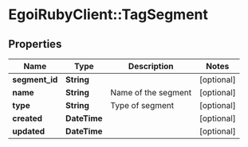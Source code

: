# EgoiRubyClient::TagSegment

## Properties
Name | Type | Description | Notes
------------ | ------------- | ------------- | -------------
**segment_id** | **String** |  | [optional] 
**name** | **String** | Name of the segment | [optional] 
**type** | **String** | Type of segment | [optional] 
**created** | **DateTime** |  | [optional] 
**updated** | **DateTime** |  | [optional] 



